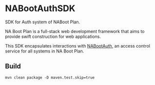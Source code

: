 # NABootAuthSDK

SDK for Auth system of NABoot Plan.

NA Boot Plan is a full-stack web development framework that aims to provide swift construction for web applications.

This SDK encapsulates interactions with [NABootAuth](https://github.com/teimichael/NABootAuth), an access control
service for all systems in NA Boot Plan.

## Build
```shell
mvn clean package -D maven.test.skip=true
```
